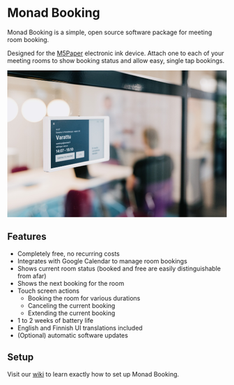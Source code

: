 # Monad Booking

Monad Booking is a simple, open source software package for meeting room booking.

Designed for the [M5Paper](https://shop.m5stack.com/products/m5paper-esp32-development-kit-960x540-4-7-eink-display-235-ppi?variant=37595977908396) electronic ink device. Attach one to each of your meeting rooms to show booking status and allow easy, single tap bookings.

![display outside a meeting room](./misc/MonadBookingRoom_1000px.jpg)

## Features
- Completely free, no recurring costs
- Integrates with Google Calendar to manage room bookings
- Shows current room status (booked and free are easily distinguishable from afar)
- Shows the next booking for the room
- Touch screen actions
  - Booking the room for various durations
  - Canceling the current booking
  - Extending the current booking
- 1 to 2 weeks of battery life
- English and Finnish UI translations included
- (Optional) automatic software updates

## Setup

Visit our [wiki](https://github.com/monadoy/m5paper/wiki) to learn exactly how to set up Monad Booking.






